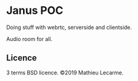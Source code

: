 Janus POC
=========

Doing stuff with webrtc, serverside and clientside.

Audio room for all.

Licence
-------

3 terms BSD licence. ©2019 Mathieu Lecarme.